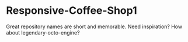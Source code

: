 # Responsive-Coffee-Shop1
Great repository names are short and memorable. Need inspiration? How about legendary-octo-engine?
